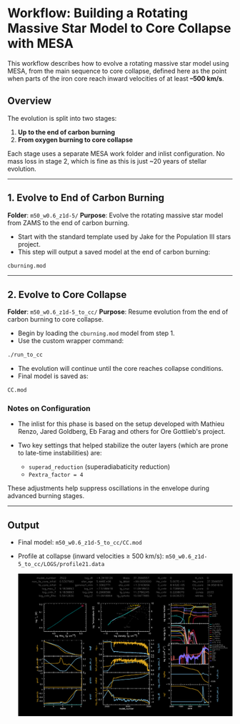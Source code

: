 # Workflow: Building a Rotating Massive Star Model to Core Collapse with MESA

This workflow describes how to evolve a rotating massive star model using MESA, from the main sequence to core collapse, defined here as the point when parts of the iron core reach inward velocities of at least **–500 km/s**.

## Overview

The evolution is split into two stages:

1. **Up to the end of carbon burning**
2. **From oxygen burning to core collapse**

Each stage uses a separate MESA work folder and inlist configuration. No mass loss in stage 2, which is fine as this is just ~20 years of stellar evolution.

---

## 1. Evolve to End of Carbon Burning

**Folder**: `m50_w0.6_z1d-5/`
**Purpose**: Evolve the rotating massive star model from ZAMS to the end of carbon burning.

* Start with the standard template used by Jake for the Population III stars project.
* This step will output a saved model at the end of carbon burning:

```bash
cburning.mod
```

---

## 2. Evolve to Core Collapse

**Folder**: `m50_w0.6_z1d-5_to_cc/`
**Purpose**: Resume evolution from the end of carbon burning to core collapse.

* Begin by loading the `cburning.mod` model from step 1.
* Use the custom wrapper command:

```bash
./run_to_cc
```

* The evolution will continue until the core reaches collapse conditions.
* Final model is saved as:

```bash
CC.mod
```

### Notes on Configuration

* The inlist for this phase is based on the setup developed with Mathieu Renzo, Jared Goldberg, Eb Farag and others for Ore Gottlieb's project.
* Two key settings that helped stabilize the outer layers (which are prone to late-time instabilities) are:

  * `superad_reduction` (superadiabaticity reduction)
  * `Pextra_factor = 4`

These adjustments help suppress oscillations in the envelope during advanced burning stages.

---

## Output

* Final model:
  `m50_w0.6_z1d-5_to_cc/CC.mod`

* Profile at collapse (inward velocities ≥ 500 km/s):
  `m50_w0.6_z1d-5_to_cc/LOGS/profile21.data`


  ![Structure Profile at Core Collapse](m50_w0.6_z1d-5_to_cc/Grid1_003522.png)

